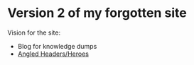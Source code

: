 # Version 2 of my forgotten site

Vision for the site:
- Blog for knowledge dumps
- [Angled Headers/Heroes](https://www.viget.com/articles/angled-edges-with-css-masks-and-transforms)
